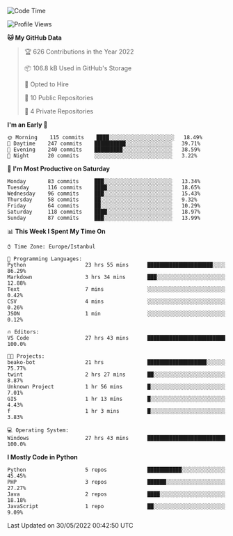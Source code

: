 <!--START_SECTION:waka-->
![Code Time](http://img.shields.io/badge/Code%20Time-199%20hrs%207%20mins-blue)

![Profile Views](http://img.shields.io/badge/Profile%20Views-0-blue)

**🐱 My GitHub Data** 

> 🏆 626 Contributions in the Year 2022
 > 
> 📦 106.8 kB Used in GitHub's Storage 
 > 
> 💼 Opted to Hire
 > 
> 📜 10 Public Repositories 
 > 
> 🔑 4 Private Repositories  
 > 
**I'm an Early 🐤** 

```text
🌞 Morning    115 commits    ████░░░░░░░░░░░░░░░░░░░░░   18.49% 
🌆 Daytime    247 commits    ██████████░░░░░░░░░░░░░░░   39.71% 
🌃 Evening    240 commits    █████████░░░░░░░░░░░░░░░░   38.59% 
🌙 Night      20 commits     ░░░░░░░░░░░░░░░░░░░░░░░░░   3.22%

```
📅 **I'm Most Productive on Saturday** 

```text
Monday       83 commits     ███░░░░░░░░░░░░░░░░░░░░░░   13.34% 
Tuesday      116 commits    ████░░░░░░░░░░░░░░░░░░░░░   18.65% 
Wednesday    96 commits     ███░░░░░░░░░░░░░░░░░░░░░░   15.43% 
Thursday     58 commits     ██░░░░░░░░░░░░░░░░░░░░░░░   9.32% 
Friday       64 commits     ██░░░░░░░░░░░░░░░░░░░░░░░   10.29% 
Saturday     118 commits    ████░░░░░░░░░░░░░░░░░░░░░   18.97% 
Sunday       87 commits     ███░░░░░░░░░░░░░░░░░░░░░░   13.99%

```


📊 **This Week I Spent My Time On** 

```text
⌚︎ Time Zone: Europe/Istanbul

💬 Programming Languages: 
Python                   23 hrs 55 mins      █████████████████████░░░░   86.29% 
Markdown                 3 hrs 34 mins       ███░░░░░░░░░░░░░░░░░░░░░░   12.88% 
Text                     7 mins              ░░░░░░░░░░░░░░░░░░░░░░░░░   0.42% 
CSV                      4 mins              ░░░░░░░░░░░░░░░░░░░░░░░░░   0.26% 
JSON                     1 min               ░░░░░░░░░░░░░░░░░░░░░░░░░   0.12%

🔥 Editors: 
VS Code                  27 hrs 43 mins      █████████████████████████   100.0%

🐱‍💻 Projects: 
beako-bot                21 hrs              ███████████████████░░░░░░   75.77% 
twint                    2 hrs 27 mins       ██░░░░░░░░░░░░░░░░░░░░░░░   8.87% 
Unknown Project          1 hr 56 mins        █░░░░░░░░░░░░░░░░░░░░░░░░   7.01% 
GIS                      1 hr 13 mins        █░░░░░░░░░░░░░░░░░░░░░░░░   4.43% 
f                        1 hr 3 mins         █░░░░░░░░░░░░░░░░░░░░░░░░   3.83%

💻 Operating System: 
Windows                  27 hrs 43 mins      █████████████████████████   100.0%

```

**I Mostly Code in Python** 

```text
Python                   5 repos             ███████████░░░░░░░░░░░░░░   45.45% 
PHP                      3 repos             ██████░░░░░░░░░░░░░░░░░░░   27.27% 
Java                     2 repos             ████░░░░░░░░░░░░░░░░░░░░░   18.18% 
JavaScript               1 repo              ██░░░░░░░░░░░░░░░░░░░░░░░   9.09%

```



 Last Updated on 30/05/2022 00:42:50 UTC
<!--END_SECTION:waka-->

<!--
**3nws/3nws** is a ✨ _special_ ✨ repository because its `README.md` (this file) appears on your GitHub profile.

Here are some ideas to get you started:

- 🔭 I’m currently working on ...
- 🌱 I’m currently learning ...
- 👯 I’m looking to collaborate on ...
- 🤔 I’m looking for help with ...
- 💬 Ask me about ...
- 📫 How to reach me: ...
- 😄 Pronouns: ...
- ⚡ Fun fact: ...
-->
